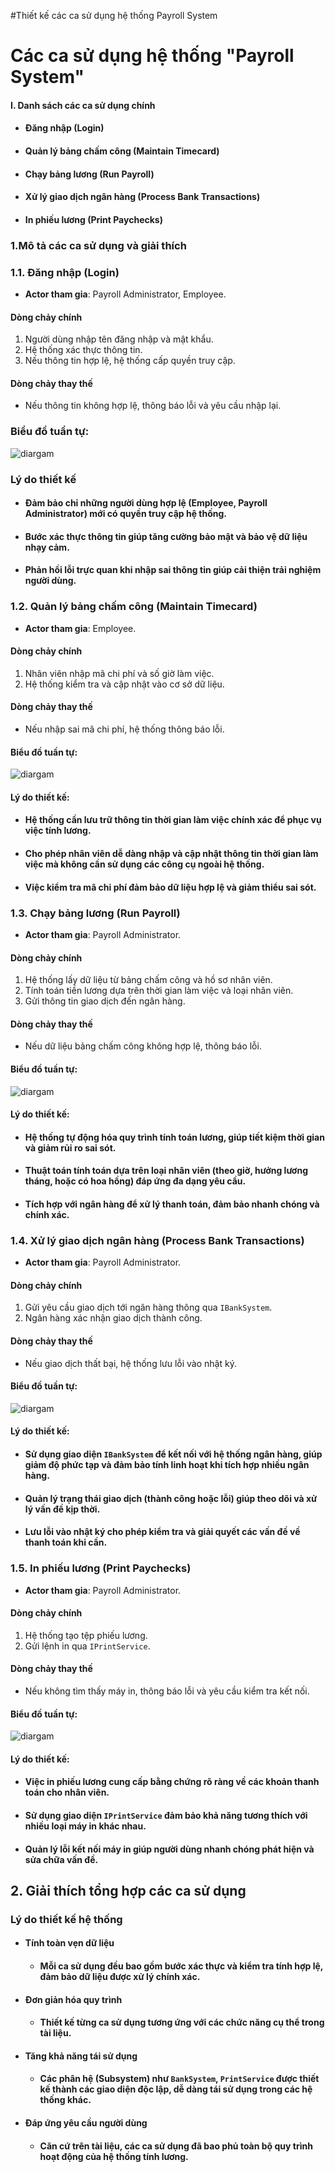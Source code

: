 #Thiết kế các ca sử dụng hệ thống Payroll System
# Các ca sử dụng hệ thống "Payroll System"
#### I. Danh sách các ca sử dụng chính
- #### Đăng nhập (Login)
- #### Quản lý bảng chấm công (Maintain Timecard)
- #### Chạy bảng lương (Run Payroll)
- #### Xử lý giao dịch ngân hàng (Process Bank Transactions)
- #### In phiếu lương (Print Paychecks)
### 1.Mô tả các ca sử dụng và giải thích 
### 1.1. Đăng nhập (Login)
- **Actor tham gia**: Payroll Administrator, Employee.
#### Dòng chảy chính
1. Người dùng nhập tên đăng nhập và mật khẩu.
2. Hệ thống xác thực thông tin.
3. Nếu thông tin hợp lệ, hệ thống cấp quyền truy cập.
#### Dòng chảy thay thế
- Nếu thông tin không hợp lệ, thông báo lỗi và yêu cầu nhập lại.
### Biểu đồ tuần tự:
![diargam](https://www.planttext.com/api/plantuml/png/Z94nQiCm68LtdU9T81VmK08DRQ6bMw6hh9XOrFxLohz3CsVir1iab0mfP2WK2lAGmRc8Jj0hLBOXDY53D_sFzpwzN_gjzkE2fUKopuHKR2mUYiIAs9GqbNQ1EpFJT6LiBfGXjYRhbCjko88r8TQyQ6CJoJAMHI94Cs5qqSSZtAVUxPx1zIVXy7vOqWpKIVDwXJoS64z1s9RYc3eY-liYNFjgfy5f_HqGh4zeuiJV88RT8ZpMQnNYllfI_sepJ6Dqhj6jTtl6I-dT1rvx-hagWmUvqRvQKkjzQzPPKGhLBfKQxtvQYjimOk_MMemJcZQVz0S00F__0m00)
### Lý do thiết kế
- #### Đảm bảo chỉ những người dùng hợp lệ (Employee, Payroll Administrator) mới có quyền truy cập hệ thống.
- #### Bước xác thực thông tin giúp tăng cường bảo mật và bảo vệ dữ liệu nhạy cảm.
- #### Phản hồi lỗi trực quan khi nhập sai thông tin giúp cải thiện trải nghiệm người dùng.
### 1.2. Quản lý bảng chấm công (Maintain Timecard)
- **Actor tham gia**: Employee.
#### Dòng chảy chính
1. Nhân viên nhập mã chi phí và số giờ làm việc.
2. Hệ thống kiểm tra và cập nhật vào cơ sở dữ liệu.
#### Dòng chảy thay thế
- Nếu nhập sai mã chi phí, hệ thống thông báo lỗi.
#### Biểu đồ tuần tự:
![diargam](https://www.planttext.com/api/plantuml/png/T94xJiGm48Pxd-A_m5uW1Lg9fuH051IqZcDj37u4xsIbr1GKd05fqOeoeg5AYYry4f-0A-3i2jW8fPlvfVdc6_khtywNn3tLHZCko7cScagxHagMkzeMt3UuLKOAxeipvmqJpf9t-ZSytlTQUYOjAMfmuzsz57J5BLz8ay8JJZpdIydO3nkpen4rmtKPkxQ22Hk8Kg4gGujLM6EXOlyA7TO6grG-2tOuTyZv4ybm7ljMWShmQHSWPP77RfDAaRQy6uWXP_y71zoaVORB9F1aG9xlrCJEs0xYX2Bs7z23OSqc4PXD-Dw5Dx4dsH5smd7yT1U3batNnlu53x7R4XxhTE-OD9Us63xv6m00__y30000)
#### Lý do thiết kế:
- #### Hệ thống cần lưu trữ thông tin thời gian làm việc chính xác để phục vụ việc tính lương.
- #### Cho phép nhân viên dễ dàng nhập và cập nhật thông tin thời gian làm việc mà không cần sử dụng các công cụ ngoài hệ thống.
- #### Việc kiểm tra mã chi phí đảm bảo dữ liệu hợp lệ và giảm thiểu sai sót.

### 1.3. Chạy bảng lương (Run Payroll)
- **Actor tham gia**: Payroll Administrator.
#### Dòng chảy chính
1. Hệ thống lấy dữ liệu từ bảng chấm công và hồ sơ nhân viên.
2. Tính toán tiền lương dựa trên thời gian làm việc và loại nhân viên.
3. Gửi thông tin giao dịch đến ngân hàng.
#### Dòng chảy thay thế
- Nếu dữ liệu bảng chấm công không hợp lệ, thông báo lỗi.
#### Biểu đồ tuần tự:
![diargam](https://www.planttext.com/api/plantuml/png/b98nJiGm44Nxd68ki1T8WPO590eA92Xe7STABEm9SYP8hYaeg3X2G2ia9BH8K3a5HT3UmoVW2ZYx2eko0KGv8__tP_xuetcRbiGCLLf5Z5DXu9XPKoYrcsg94I-GGjKtzzQb4YOII98id4ejE3FfFYEMi5Bq_GDzeGehn5S_AIfCcR4mOtX-OaiIEeg-Uy5aPzicXfbt2uBtM-yUAk2vTxM5nBjxp40jdvSrPj6MgaCD1ulXoBkvXTGt2r3IDzTLp-ceSmsyVVq9DjocXr7UQO32z9YtTmYNidt4SSR8Rl-7RCBxGxrv29DnyxEsva7YtHD29bdH9NF3yr-7NnqgXiCGtnK6ww00QbyqqEfAWxjC1QRTl_e4003__mC0)
#### Lý do thiết kế:
- #### Hệ thống tự động hóa quy trình tính toán lương, giúp tiết kiệm thời gian và giảm rủi ro sai sót.
- #### Thuật toán tính toán dựa trên loại nhân viên (theo giờ, hưởng lương tháng, hoặc có hoa hồng) đáp ứng đa dạng yêu cầu.
- #### Tích hợp với ngân hàng để xử lý thanh toán, đảm bảo nhanh chóng và chính xác.

### 1.4. Xử lý giao dịch ngân hàng (Process Bank Transactions)
- **Actor tham gia**: Payroll Administrator.
#### Dòng chảy chính
1. Gửi yêu cầu giao dịch tới ngân hàng thông qua `IBankSystem`.
2. Ngân hàng xác nhận giao dịch thành công.
#### Dòng chảy thay thế
- Nếu giao dịch thất bại, hệ thống lưu lỗi vào nhật ký.
#### Biểu đồ tuần tự:
![diargam](https://www.planttext.com/api/plantuml/png/X90z2W8n48NxdE9Tm0ji8VuKMWesjZ6xkC7i16AssDhI0rXl9GZMmWQno4bo0gzW5X5NLh0PUCDyxytCmzr7EykDBGl5kB3QOC4hevKQfuKa9ZJPgDxDwKkgpB2rBYdbfiA4qtPPxMnMCDPbCHZsiGIpu2uIbJ-N4A4vbTX8hf46Tn0vwyst9f-01Aj8G_bRbuBDESMgVKtiCup1xmLMlXQWF3GNGgv3SnLGmHtb_qMwroMOo-3s5CCZ0Mj2KzCcAbz_EuqoIjldFW400F__0m00)
#### Lý do thiết kế:
- #### Sử dụng giao diện `IBankSystem` để kết nối với hệ thống ngân hàng, giúp giảm độ phức tạp và đảm bảo tính linh hoạt khi tích hợp nhiều ngân hàng.
- #### Quản lý trạng thái giao dịch (thành công hoặc lỗi) giúp theo dõi và xử lý vấn đề kịp thời.
- #### Lưu lỗi vào nhật ký cho phép kiểm tra và giải quyết các vấn đề về thanh toán khi cần.
### 1.5. In phiếu lương (Print Paychecks)
- **Actor tham gia**: Payroll Administrator.
#### Dòng chảy chính
1. Hệ thống tạo tệp phiếu lương.
2. Gửi lệnh in qua `IPrintService`.
#### Dòng chảy thay thế
- Nếu không tìm thấy máy in, thông báo lỗi và yêu cầu kiểm tra kết nối.
#### Biểu đồ tuần tự:
![diargam](https://www.planttext.com/api/plantuml/png/T90n2W8n44Nxd68ku0Ms4CN2Ta4BBMDssGJZH6CYU0AluI8Y20iMLjbYYu3to0cyWgiY1DHouCtxV-PUDxsreThOXIIK6QKXfLkjfEnd2u5afYncL6yXrGBDADSRmNB259gM-Q23zoXpJKYy3PtkDvB0r9yjiE1E5bfcoKLmZGLvkznABCZNmiiIfISm37KbG8PwX_od8gAXyxl4n9SCa0TNuLF1bTyZcE2Eva-3wAu4njnViO2PBnNCssm3AnlSeJMHNexPyvaF0000__y30000)
#### Lý do thiết kế:
- #### Việc in phiếu lương cung cấp bằng chứng rõ ràng về các khoản thanh toán cho nhân viên.
- #### Sử dụng giao diện `IPrintService` đảm bảo khả năng tương thích với nhiều loại máy in khác nhau.
- #### Quản lý lỗi kết nối máy in giúp người dùng nhanh chóng phát hiện và sửa chữa vấn đề.
## 2. Giải thích tổng hợp các ca sử dụng
### Lý do thiết kế hệ thống
- #### Tính toàn vẹn dữ liệu
  - #### Mỗi ca sử dụng đều bao gồm bước xác thực và kiểm tra tính hợp lệ, đảm bảo dữ liệu được xử lý chính xác.
- #### Đơn giản hóa quy trình
  - #### Thiết kế từng ca sử dụng tương ứng với các chức năng cụ thể trong tài liệu.
- #### Tăng khả năng tái sử dụng
  - #### Các phân hệ (Subsystem) như `BankSystem`, `PrintService` được thiết kế thành các giao diện độc lập, dễ dàng tái sử dụng trong các hệ thống khác.
- #### Đáp ứng yêu cầu người dùng
  - #### Căn cứ trên tài liệu, các ca sử dụng đã bao phủ toàn bộ quy trình hoạt động của hệ thống tính lương.

